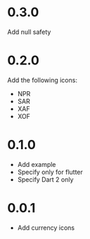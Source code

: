 # 0.3.0 
Add null safety

# 0.2.0
Add the following icons:
* NPR
* SAR
* XAF
* XOF

# 0.1.0
- Add example 
- Specify only for flutter
- Specify Dart 2 only

# 0.0.1
- Add currency icons



